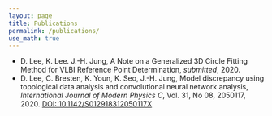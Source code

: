 ```yaml
---
layout: page
title: Publications
permalink: /publications/
use_math: true
---
```

- D. Lee, K. Lee. J.-H. Jung, A Note on a Generalized 3D Circle Fitting Method  for VLBI Reference Point Determination, *submitted*, 2020.
- D. Lee, C. Bresten, K. Youn, K. Seo, J.-H. Jung, Model discrepancy using topological data analysis and convolutional neural network analysis, *International Journal of Modern Physics C*, Vol. 31, No 08, 2050117, 2020. [DOI: 10.1142/S012918312050117X](https://doi.org/10.1142/S012918312050117X)
